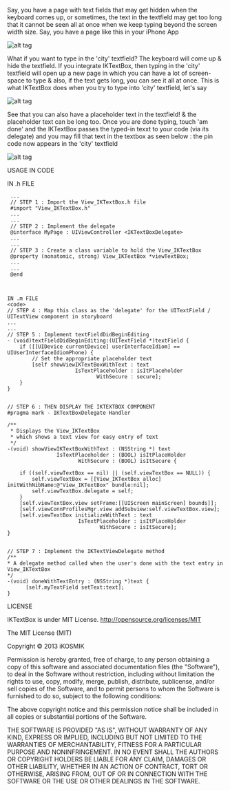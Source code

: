 Say, you have a page with text fields that may get hidden when the keyboard comes up, or sometimes, the text in the textfield may get too long that it cannot be seen all at once when we keep typing beyond the screen width size. Say, you have a page like this in your iPhone App

![alt tag](https://lh5.googleusercontent.com/-qTtobXOXPRA/UimXj2_cjcI/AAAAAAAABH0/i7SNWIO1_Ck/s480/Screenshot%25202013.09.06%252014.13.50.jpg)

What if you want to type in the 'city' textfield? The keyboard will come up & hide the textfield. If you integrate IKTextBox, then typing in the 'city' textfield will open up a new page in which you can have a lot of screen-space to type & also, if the text gets long, you can see it all at once. This is what IKTextBox does when you try to type into 'city' textfield, let's say

![alt tag](https://lh4.googleusercontent.com/-OLWFOFnd-z0/UimXgv-MVaI/AAAAAAAABHo/3OnVX3k7iAQ/s480/Screenshot%25202013.09.06%252014.13.56.jpg)

See that you can also have a placeholder text in the textfield! & the placeholder text can be long too. 
Once you are done typing, touch 'am done' and the IKTextBox passes the typed-in texxt to your code (via its delegate) and you may fill that text in the textbox as seen below : the pin code now appears in the 'city' textfield

![alt tag](https://lh4.googleusercontent.com/-jNEt465zLSE/UimXkRcRgMI/AAAAAAAABH4/hqkSaihXCAc/s480/Screenshot%25202013.09.06%252014.15.08.jpg)



USAGE IN CODE

IN .h FILE

```
 ...
 // STEP 1 : Import the View_IKTextBox.h file
 #import "View_IKTextBox.h"
 ...
 ...
 // STEP 2 : Implement the delegate
 @interface MyPage : UIViewController <IKTextBoxDelegate>
 ...
 ...
 // STEP 3 : Create a class variable to hold the View_IKTextBox
 @property (nonatomic, strong) View_IKTextBox *viewTextBox;
 ...
 ...
 @end



IN .m FILE
<code>
// STEP 4 : Map this class as the 'delegate' for the UITextField / UITextView component in storyboard
...
...
// STEP 5 : Implement textFieldDidBeginEditing
- (void)textFieldDidBeginEditing:(UITextField *)textField {
    if ([[UIDevice currentDevice] userInterfaceIdiom] == UIUserInterfaceIdiomPhone) {
        // Set the appropriate placeholder text
        [self showViewIKTextBoxWithText : text
                      IsTextPlaceholder : isItPlaceholder
                             WithSecure : secure];
    }
}


// STEP 6 : THEN DISPLAY THE IKTEXTBOX COMPONENT 
#pragma mark - IKTextBoxDelegate Handler

/**
 * Displays the View_IKTextBox
 * which shows a text view for easy entry of text
 */
-(void) showViewIKTextBoxWithText : (NSString *) text
                IsTextPlaceholder : (BOOL) isItPlaceHolder
                       WithSecure : (BOOL) isItSecure {
    
    if ((self.viewTextBox == nil) || (self.viewTextBox == NULL)) {
        self.viewTextBox = [[View_IKTextBox alloc] initWithNibName:@"View_IKTextBox" bundle:nil];
        self.viewTextBox.delegate = self;
    }
    [self.viewTextBox.view setFrame:[[UIScreen mainScreen] bounds]];
    [self.viewConnProfilesMgr.view addSubview:self.viewTextBox.view];
    [self.viewTextBox initializeWithText : text
                       IsTextPlaceholder : isItPlaceHolder
                              WithSecure : isItSecure];
}


// STEP 7 : Implement the IKTextViewDelegate method
/**
* A delegate method called when the user's done with the text entry in View_IKTextBox
*/
-(void) doneWithTextEntry : (NSString *)text {
      [self.myTextField setText:text];
}

```




LICENSE

IKTextBox is under MIT License. http://opensource.org/licenses/MIT

The MIT License (MIT)

Copyright © 2013 iKOSMIK

Permission is hereby granted, free of charge, to any person obtaining a copy
of this software and associated documentation files (the "Software"), to deal
in the Software without restriction, including without limitation the rights
to use, copy, modify, merge, publish, distribute, sublicense, and/or sell
copies of the Software, and to permit persons to whom the Software is
furnished to do so, subject to the following conditions:

The above copyright notice and this permission notice shall be included in
all copies or substantial portions of the Software.

THE SOFTWARE IS PROVIDED "AS IS", WITHOUT WARRANTY OF ANY KIND, EXPRESS OR
IMPLIED, INCLUDING BUT NOT LIMITED TO THE WARRANTIES OF MERCHANTABILITY,
FITNESS FOR A PARTICULAR PURPOSE AND NONINFRINGEMENT. IN NO EVENT SHALL THE
AUTHORS OR COPYRIGHT HOLDERS BE LIABLE FOR ANY CLAIM, DAMAGES OR OTHER
LIABILITY, WHETHER IN AN ACTION OF CONTRACT, TORT OR OTHERWISE, ARISING FROM,
OUT OF OR IN CONNECTION WITH THE SOFTWARE OR THE USE OR OTHER DEALINGS IN
THE SOFTWARE.

